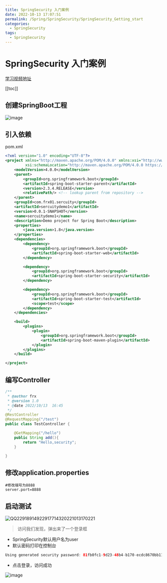 ```yaml
---
title: SpringSecurity 入门案例
date: 2022-10-13 17:07:51
permalink: /Spring/SpringSecurity/SpringSecurity_Getting_start
categories:
  - SpringSecurity
tags:
  - SpringSecurity
---
```

# SpringSecurity 入门案例

[学习视频地址](https://www.bilibili.com/video/BV1mm4y1X7Hc?p=1)

[[toc]]

## 创建SpringBoot工程

![image](https://cdn.staticaly.com/gh/xustudyxu/image-hosting1@master/image.4u7acbwkrno0.webp)

## 引入依赖

pom.xml

```xml
<?xml version="1.0" encoding="UTF-8"?>
<project xmlns="http://maven.apache.org/POM/4.0.0" xmlns:xsi="http://www.w3.org/2001/XMLSchema-instance"
         xsi:schemaLocation="http://maven.apache.org/POM/4.0.0 https://maven.apache.org/xsd/maven-4.0.0.xsd">
    <modelVersion>4.0.0</modelVersion>
    <parent>
        <groupId>org.springframework.boot</groupId>
        <artifactId>spring-boot-starter-parent</artifactId>
        <version>2.3.4.RELEASE</version>
        <relativePath/> <!-- lookup parent from repository -->
    </parent>
    <groupId>com.frx01.sercuity</groupId>
    <artifactId>sercuitydemo1</artifactId>
    <version>0.0.1-SNAPSHOT</version>
    <name>sercuitydemo1</name>
    <description>Demo project for Spring Boot</description>
    <properties>
        <java.version>1.8</java.version>
    </properties>
    <dependencies>
        <dependency>
            <groupId>org.springframework.boot</groupId>
            <artifactId>spring-boot-starter-web</artifactId>
        </dependency>

        <dependency>
            <groupId>org.springframework.boot</groupId>
            <artifactId>spring-boot-starter-security</artifactId>
        </dependency>

        <dependency>
            <groupId>org.springframework.boot</groupId>
            <artifactId>spring-boot-starter-test</artifactId>
            <scope>test</scope>
        </dependency>
    </dependencies>

    <build>
        <plugins>
            <plugin>
                <groupId>org.springframework.boot</groupId>
                <artifactId>spring-boot-maven-plugin</artifactId>
            </plugin>
        </plugins>
    </build>

</project>
```

## 编写Controller

```java
/**
 * @author frx
 * @version 1.0
 * @date 2022/10/13  16:45
 */
@RestController
@RequestMapping("/test")
public class TestController {

    @GetMapping("/hello")
    public String add(){
        return "Hello,security";
    }

}
```

## 修改application.properties

```properties
#修改端号为8888
server.port=8888 
```

## 启动测试

![QQ22918914922917714320221013170221](https://cdn.staticaly.com/gh/xustudyxu/image-hosting1@master/QQ22918914922917714320221013170221.3q0k05qhdu60.gif)

> 访问我们发现，弹出来了一个登录框

+ SpringSecurity默认用户名为user
+ 默认密码打印在控制台

```java
Using generated security password: 81fb0fc1-9d23-48b4-b170-ecdc8670bb11
```

+ 点击登录，访问成功

![image](https://cdn.staticaly.com/gh/xustudyxu/image-hosting1@master/image.3bpsahan24m0.webp)